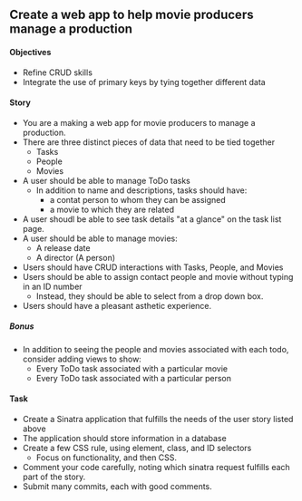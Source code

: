 ## Create a web app to help movie producers manage a production

#### Objectives

* Refine CRUD skills
* Integrate the use of primary keys by tying together different data

#### Story

* You are a making a web app for movie producers to manage a production.
* There are three distinct pieces of data that need to be tied together
  * Tasks
  * People
  * Movies
* A user should be able to manage ToDo tasks
  * In addition to name and descriptions, tasks should have:
    * a contat person to whom they can be assigned
    * a movie to which they are related
* A user shoudl be able to see task details "at a glance" on the task list page. 
* A user should be able to manage movies:
  * A release date
  * A director (A person)
* Users should have CRUD interactions with Tasks, People, and Movies
* Users should be able to assign contact people and movie without typing in an ID number
  * Instead, they should be able to select from a drop down box.
* Users should have a pleasant asthetic experience. 

##### *Bonus*
  * In addition to seeing the people and movies associated with each todo, consider adding views to show: 
    * Every ToDo task associated with a particular movie
    * Every ToDo task associated with a particular person

#### Task
* Create a Sinatra application that fulfills the needs of the user story listed above
* The application should store information in a database
* Create a few CSS rule, using element, class, and ID selectors
  * Focus on functionality, and then CSS. 
* Comment your code carefully, noting which sinatra request fulfills each part of the story. 
* Submit many commits, each with good comments. 

